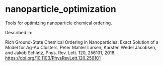 # nanoparticle_optimization

Tools for optimizing nanoparticle chemical ordering.

Described in:

Rich Ground-State Chemical Ordering in Nanoparticles: Exact Solution of a Model for Ag-Au Clusters,
Peter Mahler Larsen, Karsten Wedel Jacobsen, and Jakob Schiøtz,
Phys. Rev. Lett. 120, 256101, 2018.
https://doi.org/10.1103/PhysRevLett.120.256101
